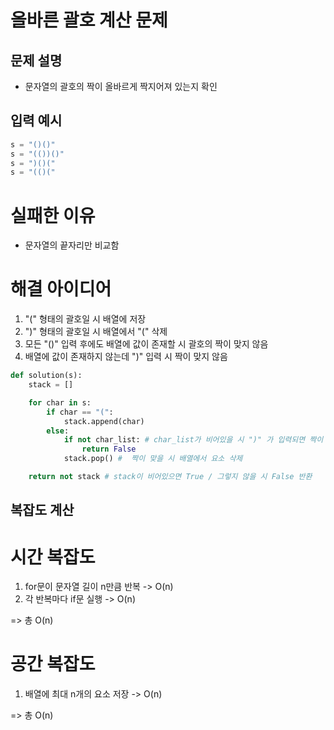 # 올바른 괄호 계산 문제

## 문제 설명

- 문자열의 괄호의 짝이 올바르게 짝지어져 있는지 확인

## 입력 예시 
 ```python
 s = "()()"	
 s = "(())()"	
 s = ")()("
 s = "(()("
 ```
# 실패한 이유
- 문자열의 끝자리만 비교함

# 해결 아이디어
1. "(" 형태의 괄호일 시 배열에 저장
2. ")" 형태의 괄호일 시 배열에서 "(" 삭제
3. 모든 "()" 입력 후에도 배열에 값이 존재할 시 괄호의 짝이 맞지 않음
4. 배열에 값이 존재하지 않는데 ")" 입력 시 짝이 맞지 않음

``` python
def solution(s):
    stack = []

    for char in s:
        if char == "(":
            stack.append(char)
        else:
            if not char_list: # char_list가 비어있을 시 ")" 가 입력되면 짝이 맞지 않음
                return False
            stack.pop() #  짝이 맞을 시 배열에서 요소 삭제         

    return not stack # stack이 비어있으면 True / 그렇지 않을 시 False 반환
```

## 복잡도 계산

# 시간 복잡도 

1. for문이 문자열 길이 n만큼 반복
-> O(n)
2. 각 반복마다 if문 실행
-> O(n)

=> 총 O(n)

# 공간 복잡도

1. 배열에 최대 n개의 요소 저장
-> O(n)

=> 총 O(n)




